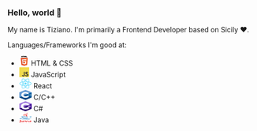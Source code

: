 ### Hello, world 👋

My name is Tiziano. I'm primarily a Frontend Developer based on Sicily ❤️. 

Languages/Frameworks I'm good at:
  - <img src="./img/html.png" width=20px height=20px>   HTML & CSS
  - <img src="./img/js.png" width=20px height=20px>    JavaScript 
  - <img src="./img/react.png" width=25px height=20px>   React
  - <img src="./img/c.png" width=25px height=20px>   C/C++
  - <img src="./img/csharp.png" width=25px height=20px>   C# 
  - <img src="./img/java.png" width=25px height=20px>   Java
<!--
**Tirzo01/Tirzo01** is a ✨ _special_ ✨ repository because its `README.md` (this file) appears on your GitHub profile.

Here are some ideas to get you started:

- 🔭 I’m currently working on ...
- 🌱 I’m currently learning ...
- 👯 I’m looking to collaborate on ...
- 🤔 I’m looking for help with ...
- 💬 Ask me about ...
- 📫 How to reach me: ...
- 😄 Pronouns: ...
- ⚡ Fun fact: ...
-->
